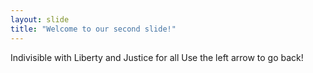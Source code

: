 ```yaml
---
layout: slide
title: "Welcome to our second slide!"
---
```

Indivisible with Liberty and Justice for all
Use the left arrow to go back!
